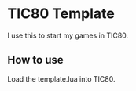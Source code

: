 # TIC80 Template

I use this to start my games in TIC80.

## How to use
Load the template.lua into TIC80.
